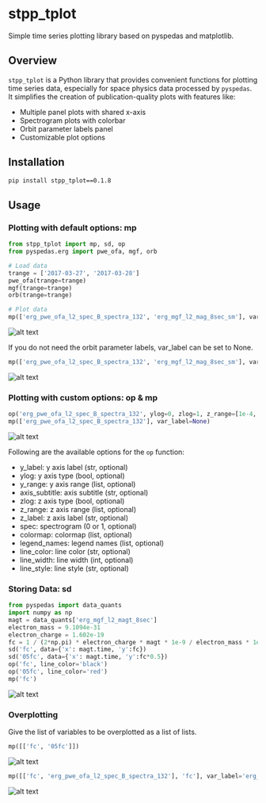 # stpp_tplot

Simple time series plotting library based on pyspedas and matplotlib.

## Overview

`stpp_tplot` is a Python library that provides convenient functions for plotting time series data, especially for space physics data processed by `pyspedas`. It simplifies the creation of publication-quality plots with features like:

* Multiple panel plots with shared x-axis
* Spectrogram plots with colorbar
* Orbit parameter labels panel
* Customizable plot options

## Installation

```bash
pip install stpp_tplot==0.1.8
```
## Usage
### Plotting with default options: mp
```python
from stpp_tplot import mp, sd, op
from pyspedas.erg import pwe_ofa, mgf, orb

# Load data
trange = ['2017-03-27', '2017-03-28']
pwe_ofa(trange=trange)
mgf(trange=trange)
orb(trange=trange)

# Plot data
mp(['erg_pwe_ofa_l2_spec_B_spectra_132', 'erg_mgf_l2_mag_8sec_sm'], var_label='erg_orb_l2_pos_rmlatmlt')
```
![alt text](images/image.png)

If you do not need the orbit parameter labels, var_label can be set to None.

```python
mp(['erg_pwe_ofa_l2_spec_B_spectra_132', 'erg_mgf_l2_mag_8sec_sm'], var_label=None)
```
![alt text](images/image-3.png)

### Plotting with custom options: op & mp
```python
op('erg_pwe_ofa_l2_spec_B_spectra_132', ylog=0, zlog=1, z_range=[1e-4, 1e2], colormap='viridis')
mp(['erg_pwe_ofa_l2_spec_B_spectra_132'], var_label=None)
```
![alt text](images/image-4.png)

Following are the available options for the `op` function:
 * y_label: y axis label (str, optional)
 * ylog: y axis type (bool, optional)
 * y_range: y axis range (list, optional)
 * axis_subtitle: axis subtitle (str, optional)
 * zlog: z axis type (bool, optional)
 * z_range: z axis range (list, optional)
 * z_label: z axis label (str, optional)
 * spec: spectrogram (0 or 1, optional)
 * colormap: colormap (list, optional)
 * legend_names: legend names (list, optional)
 * line_color: line color (str, optional)
 * line_width: line width (int, optional)
 * line_style: line style (str, optional)

### Storing Data: sd
```python
from pyspedas import data_quants
import numpy as np
magt = data_quants['erg_mgf_l2_magt_8sec']
electron_mass = 9.1094e-31
electron_charge = 1.602e-19
fc = 1 / (2*np.pi) * electron_charge * magt * 1e-9 / electron_mass * 1e-3
sd('fc', data={'x': magt.time, 'y':fc})
sd('05fc', data={'x': magt.time, 'y':fc*0.5})
op('fc', line_color='black')
op('05fc', line_color='red')
mp('fc')
```
![alt text](images/image-7.png)

### Overplotting
Give the list of variables to be overplotted as a list of lists.
```python
mp([['fc', '05fc']])
```
![alt text](images/image-8.png)

```python
mp([['fc', 'erg_pwe_ofa_l2_spec_B_spectra_132'], 'fc'], var_label='erg_orb_l2_pos_rmlatmlt')
```
![alt text](images/image-12.png)